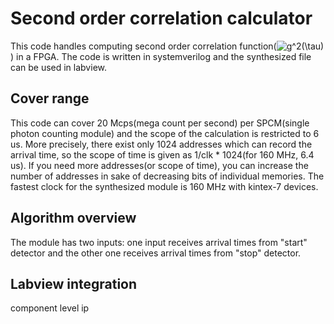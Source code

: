 
# Second order correlation calculator

This code handles computing second order correlation function(<img src="https://latex.codecogs.com/gif.latex?g^2(\tau)" title="g^2(\tau)" /></a>) in a FPGA.
The code is written in systemverilog and the synthesized file can be used in labview.

## Cover range

This code can cover 20 Mcps(mega count per second) per SPCM(single photon counting module) and the scope of the calculation is restricted to 6 us.
More precisely, there exist only 1024 addresses which can record the arrival time, so the scope of time is given as 1/clk * 1024(for 160 MHz, 6.4 us).
If you need more addresses(or scope of time), you can increase the number of addresses in sake of decreasing bits of individual memories.
The fastest clock for the synthesized module is 160 MHz with kintex-7 devices.

## Algorithm overview

The module has two inputs: one input receives arrival times from "start" detector and the other one receives arrival times from "stop" detector.



## Labview integration

component level ip
